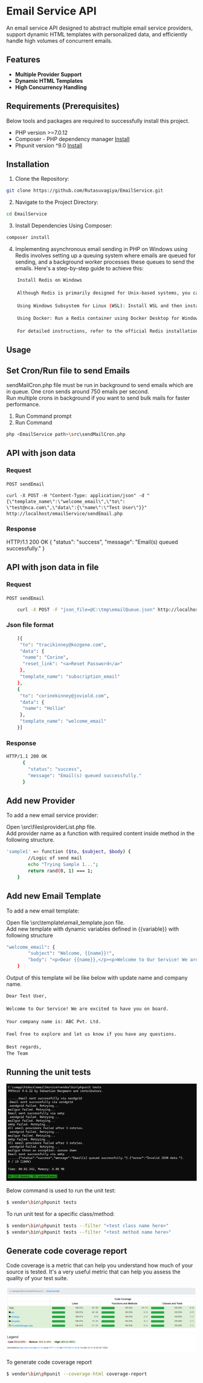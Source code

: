 # Email Service API

An email service API designed to abstract multiple email service providers, support dynamic HTML templates with personalized data, and efficiently handle high volumes of concurrent emails.


## Features

- **Multiple Provider Support** 
- **Dynamic HTML Templates** 
- **High Concurrency Handling** 

## Requirements (Prerequisites)

Below tools and packages are required to successfully install this project.

- PHP version >=7.0.12
- Composer - PHP dependency manager [Install](https://getcomposer.org/doc/00-intro.md)
- Phpunit version ^9.0 [Install](https://phpunit.de/getting-started/phpunit-9.html)

## Installation

1. Clone the Repository:
```bash
git clone https://github.com/Rutasuvagiya/EmailService.git
```

2. Navigate to the Project Directory:
```bash
cd EmailService
```

3. Install Dependencies Using Composer:
```bash
composer install
```

4. Implementing asynchronous email sending in PHP on Windows using Redis involves setting up a queuing system where emails are queued for sending, and a background worker processes these queues to send the emails. Here's a step-by-step guide to achieve this:
```bash
    Install Redis on Windows

    Although Redis is primarily designed for Unix-based systems, you can run it on Windows using the following methods:

    Using Windows Subsystem for Linux (WSL): Install WSL and then install Redis within the Linux environment.

    Using Docker: Run a Redis container using Docker Desktop for Windows.

    For detailed instructions, refer to the official Redis installation guide for Windows.
```


## Usage

## Set Cron/Run file to send Emails

sendMailCron.php file must be run in background to send emails which are in queue. One cron sends around 750 emails per second.  
Run multiple crons in background if you want to send bulk mails for faster performance.
1. Run Command prompt  
2. Run Command
```bash
php <EmailService path>\src\sendMailCron.php
```

## API with json data

### Request

`POST sendEmail`

    curl -X POST -H "Content-Type: application/json" -d "{\"template_name\":\"welcome_email\",\"to\": \"test@nca.com\",\"data\":{\"name\":\"Test User\"}}" http://localhost/emailService/sendEmail.php

### Response
HTTP/1.1 200 OK
      {
        "status": "success",
        "message": "Email(s) queued successfully."
      }

## API with json data in file

### Request

`POST sendEmail`

```bash
    curl -X POST -F "json_file=@C:\tmp\emailQueue.json" http://localhost/emailService/sendEmail.php
```

### Json file format
```bash
    [{
     "to": "tracikinney@kozgene.com",
     "data": {
      "name": "Corine",
      "reset_link": "<a>Reset Password</a>"
     },
     "template_name": "subscription_email"
    },
    {
     "to": "corinekinney@joviold.com",
     "data": {
      "name": "Hollie"
     },
     "template_name": "welcome_email"
    }]
```

### Response
```bash
HTTP/1.1 200 OK
      {
        "status": "success",
        "message": "Email(s) queued successfully."
      }
```

## Add new Provider

To add a new email service provider:

Open \src\files\providerList.php file.  
Add provider name as a function with required content inside method in the following structure.

```bash
'sample1' => function ($to, $subject, $body) {
        //Logic of send mail
        echo "Trying Sample 1...";
        return rand(0, 1) === 1;
    }
```

## Add new Email Template

To add a new email template:

Open file \src\template\email_template.json file.  
Add new template with dynamic variables defined in {{variable}} with following structure

```bash
"welcome_email": {
        "subject": "Welcome, {{name}}!",
        "body": "<p>Dear {{name}},</p><p>Welcome to Our Service! We are excited to have you on board.</p><p>Your company name is: {{company}}</p><p>Feel free to explore and let us know if you have any questions.</p><p>Best regards,<br> The Team</p>"
    }
```

Output of this template wil be like below with update name and company name.

```bash
Dear Test User,

Welcome to Our Service! We are excited to have you on board.

Your company name is: ABC Pvt. Ltd.

Feel free to explore and let us know if you have any questions.

Best regards,
The Team
```

## Running the unit tests

![Screenshot of PHPUnit test run](tests/files/phpunitss.png)

Below command is used to run the unit test:
```bash
$ vendor\bin\phpunit tests
```
To run unit test for a specific class/method:
```bash
$ vendor\bin\phpunit tests --filter "<test class name here>"
$ vendor\bin\phpunit tests --filter "<test method name here>"
```

## Generate code coverage report

Code coverage is a metric that can help you understand how much of your source is tested. It's a very useful metric that can help you assess the quality of your test suite.

![Screenshot of code coverage report](coverage-report/reportss.png)

To generate code coverage report
```bash
$ vendor\bin\phpunit --coverage-html coverage-report
```
